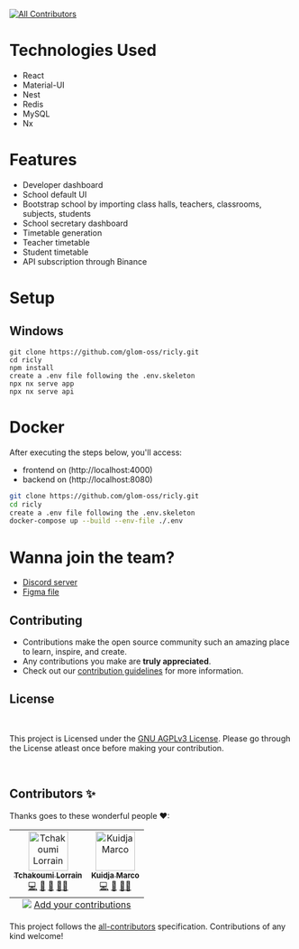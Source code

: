 <!-- ALL-CONTRIBUTORS-BADGE:START - Do not remove or modify this section -->
[![All Contributors](https://img.shields.io/badge/all_contributors-2-blue.svg?style=flat-square)](#contributors-)
<!-- ALL-CONTRIBUTORS-BADGE:END -->

# Technologies Used

- React
- Material-UI
- Nest
- Redis
- MySQL
- Nx

# Features

- Developer dashboard
- School default UI
- Bootstrap school by importing class halls, teachers, classrooms, subjects, students
- School secretary dashboard
- Timetable generation
- Teacher timetable
- Student timetable
- API subscription through Binance

# Setup

## Windows

```
git clone https://github.com/glom-oss/ricly.git
cd ricly
npm install
create a .env file following the .env.skeleton
npx nx serve app
npx nx serve api
```

# Docker

After executing the steps below, you'll access: 

- frontend on (http://localhost:4000)
- backend on (http://localhost:8080)

```bash
git clone https://github.com/glom-oss/ricly.git
cd ricly
create a .env file following the .env.skeleton
docker-compose up --build --env-file ./.env
```


# Wanna join the team?

- [Discord server](https://discord.gg/UHy7nTc5bC)
- [Figma file](https://www.figma.com/file/VhtjscZ9QpvMMVmM2BEe8J/RICLY?node-id=0%3A1&t=Yu9Heut8hzfaQtbw-1)


##  Contributing

- Contributions make the open source community such an amazing place to learn, inspire, and create.
- Any contributions you make are **truly appreciated**.
- Check out our [contribution guidelines](/CONTRIBUTING.md) for more information.

<h2>
License
</h2>

<br>
<p>
This project is Licensed under the <a href="./LICENSE">GNU AGPLv3 License</a>. Please go through the License atleast once before making your contribution. </p>
<br>

## Contributors ✨

Thanks goes to these wonderful people ❤:

<!-- ALL-CONTRIBUTORS-LIST:START - Do not remove or modify this section -->
<!-- prettier-ignore-start -->
<!-- markdownlint-disable -->
<table>
  <tbody>
    <tr>
      <td align="center"><a href="https://github.com/tchakoumi"><img src="https://avatars.githubusercontent.com/u/43315117?s=400&v=4?s=70" width="70px;" alt="Tchakoumi Lorrain"/><br /><sub><b>Tchakoumi Lorrain</b></sub></a><br /><a href="https://github.com/glom-oss/ricly/commits?author=tchakoumi" title="Code">💻</a> <a href="https://github.com/glom-oss/ricly/pulls?q=is%3Apr+reviewed-by%3Atchakoumi" title="Reviewed Pull Requests">👀</a> <a href="#projectManagement-tchakoumi" title="Project Management">📆</a> <a href="#design-tchakoumi" title="Design">🎨</a><a href="#ideas-tchakoumi" title="Ideas, Planning, & Feedback">🤔</a></td>
      <td align="center"><a href="https://github.com/marcjazz"><img src="https://avatars.githubusercontent.com/u/61763373?v=4?s=70" width="70px;" alt="Kuidja Marco"/><br /><sub><b>Kuidja Marco</b></sub></a><br /><a href="https://github.com/glom-oss/ricly/commits?author=marcjazz" title="Code">💻</a> <a href="https://github.com/glom-oss/ricly/pulls?q=is%3Apr+reviewed-by%3Amarcjazz" title="Reviewed Pull Requests">👀</a> <a href="#projectManagement-marcjazz" title="Project Management">📆</a><a href="#ideas-marcjazz" title="Ideas, Planning, & Feedback">🤔</a></td>
    </tr>
  </tbody>
  <tfoot>
    <tr>
      <td align="center" size="13px" colspan="7">
        <img src="https://raw.githubusercontent.com/all-contributors/all-contributors-cli/1b8533af435da9854653492b1327a23a4dbd0a10/assets/logo-small.svg">
          <a href="https://all-contributors.js.org/docs/en/bot/usage">Add your contributions</a>
        </img>
      </td>
    </tr>
  </tfoot>
</table>

<!-- markdownlint-restore -->
<!-- prettier-ignore-end -->

<!-- ALL-CONTRIBUTORS-LIST:END -->

This project follows the [all-contributors](https://github.com/all-contributors/all-contributors) specification. Contributions of any kind welcome!
